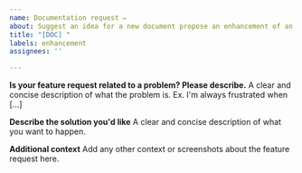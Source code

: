 ```yaml
---
name: Documentation request ✏️ 
about: Suggest an idea for a new document propose an enhancement of an existing document.
title: "[DOC] "
labels: enhancement
assignees: ''

---
```

<!-- ⚠️ Do Not Delete This! documentation_request_template ⚠️ -->
<!-- Please search existing issues to avoid creating duplicates. -->

**Is your feature request related to a problem? Please describe.**
A clear and concise description of what the problem is. Ex. I'm always frustrated when [...]

**Describe the solution you'd like**
A clear and concise description of what you want to happen.

**Additional context**
Add any other context or screenshots about the feature request here.
